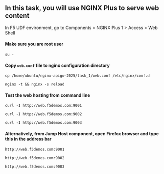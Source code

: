 ## In this task, you will use NGINX Plus to serve web content
In F5 UDF environment, go to Components > NGINX Plus 1 > Access > Web Shell

#### Make sure you are root user
`su -`

#### Copy `web.conf` file to nginx configuration directory
`cp /home/ubuntu/nginx-apigw-2025/task_1/web.conf /etc/nginx/conf.d`

`nginx -t && nginx -s reload`

#### Test the web hosting from command line
`curl -I http://web.f5demos.com:9001`

`curl -I http://web.f5demos.com:9002`

`curl -I http://web.f5demos.com:9003`

#### Alternatively, from Jump Host component, open Firefox browser and type this in the address bar
`http://web.f5demos.com:9001`

`http://web.f5demos.com:9002`

`http://web.f5demos.com:9003`
